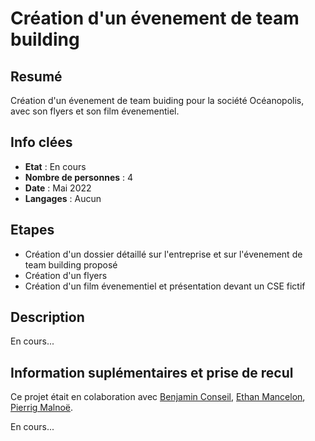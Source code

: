 # Création d'un évenement de team building

## Resumé

Création d'un évenement de team buiding pour la société Océanopolis, avec son flyers et son film évenementiel.

## Info clées

- **Etat** : En cours  
- **Nombre de personnes** : 4  
- **Date** : Mai 2022
- **Langages** : Aucun

## Etapes

- Création d'un dossier détaillé sur l'entreprise et sur l'évenement de team building proposé
- Création d'un flyers
- Création d'un film évenementiel et présentation devant un CSE fictif

## Description

En cours...

## Information suplémentaires et prise de recul

Ce projet était en colaboration avec [Benjamin Conseil](https://github.com/conseil-benjamin), [Ethan Mancelon](https://github.com/EthanMancelon), [Pierrig Malnoë](https://github.com/VenomSE30).  

En cours...
